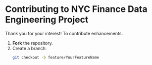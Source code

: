 # Contributing to NYC Finance Data Engineering Project

Thank you for your interest! To contribute enhancements:

1. **Fork** the repository.
2. Create a branch:
   ```bash
   git checkout -b feature/YourFeatureName
